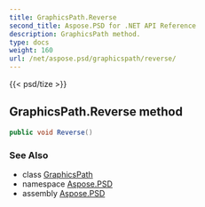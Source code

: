 ```yaml
---
title: GraphicsPath.Reverse
second_title: Aspose.PSD for .NET API Reference
description: GraphicsPath method. 
type: docs
weight: 160
url: /net/aspose.psd/graphicspath/reverse/
---
```

{{< psd/tize >}}
## GraphicsPath.Reverse method

```csharp
public void Reverse()
```

### See Also

* class [GraphicsPath](../)
* namespace [Aspose.PSD](../../graphicspath/)
* assembly [Aspose.PSD](../../../)


